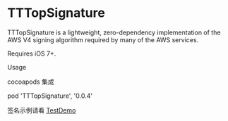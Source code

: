# TTTopSignature

TTTopSignature is a lightweight, zero-dependency implementation of the AWS V4 signing algorithm required by many of the AWS services. 

Requires iOS 7+.


Usage

cocoapods 集成

pod 'TTTopSignature', '0.0.4'


签名示例请看 [TestDemo](https://code.byted.org/videoarch/top_sdk_ios/blob/master/TestDemo/TTTopSignatureTest/TTTopSignatureTest/main.m)

